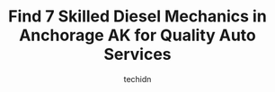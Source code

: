 ---
layout: ampstory
image: https://images.unsplash.com/photo-1532578498858-e21a39e0a449?ixlib=rb-4.0.3&ixid=MnwxMjA3fDB8MHxwaG90by1wYWdlfHx8fGVufDB8fHx8&auto=format&fit=crop&w=640&h=853&q=80
author: techidn
featured: false
description: For top-quality automotive repairs and maintenance, visit the 7 best Diesel Mechanic in Anchorage AK, USA. Their reputation for excellence and their dedication to customer satisfaction make 
title: Find 7 Skilled Diesel Mechanics in Anchorage AK for Quality Auto Services
cover:
   title: Find 7 Skilled Diesel Mechanics in Anchorage AK for Quality Auto Services
   subtitle: Rickpate
   background: https://images.unsplash.com/photo-1532578498858-e21a39e0a449?ixlib=rb-4.0.3&ixid=MnwxMjA3fDB8MHxwaG90by1wYWdlfHx8fGVufDB8fHx8&auto=format&fit=crop&w=640&h=853&q=80

pages: 
 - layout: thirds
   top: <h1>#1 Different Strokes of Alaska</h1>
   bottom: "<p>This team of diesel experts is quite simply top-notch. From the owner, to the front desk down to the technicians, you will be hard pressed to find another Ford diesel sho</p>"
   background: https://www.knot35.com/toplist/wp-content/uploads/2023/06/best-diesel-mechanic-1-in-anchorage-ak-1685838788.jpeg
   backgroundblur: true
 - layout: thirds
   top: <h1>#2 Boniface Shell & Automotive Repair</h1>
   bottom: "<p>Corner Of Boniface & Debarr, 5500 DeBarr Rd, Anchorage, AK 99504, United States</p>"
   background: https://www.knot35.com/toplist/wp-content/uploads/2023/06/best-diesel-mechanic-2-in-anchorage-ak-1685838788.jpeg
   cta:
      link: https://www.knot35.com/toplist/find-7-skilled-diesel-mechanics-in-anchorage-ak-for-quality-auto-services/
      text: Find 7 Skilled Diesel Mechanics in Anchorage AK for Quality Auto Services
 - layout: thirds
   top: <h1>#3 Alaska Spring & Performance</h1>
   bottom: "<p>600 E 48th Ave, Anchorage, AK 99503, United States</p>"
   background: https://www.knot35.com/toplist/wp-content/uploads/2023/06/best-diesel-mechanic-3-in-anchorage-ak-1685838789.jpeg
   cta:
      link: https://www.knot35.com/toplist/find-7-skilled-diesel-mechanics-in-anchorage-ak-for-quality-auto-services/
      text: Find 7 Skilled Diesel Mechanics in Anchorage AK for Quality Auto Services
 - layout: thirds
   top: <h1>#4 Bobs Services, LLC</h1>
   bottom: "<p>2009 Spar Ave, Anchorage, AK 99501, United States</p>"
   background: https://images.unsplash.com/photo-1515405295579-ba7b45403062?ixlib=rb-4.0.3&ixid=MnwxMjA3fDB8MHxwaG90by1wYWdlfHx8fGVufDB8fHx8&auto=format&fit=crop&w=640&h=853&q=80
   cta:
      link: https://www.knot35.com/toplist/find-7-skilled-diesel-mechanics-in-anchorage-ak-for-quality-auto-services/
      text: Find 7 Skilled Diesel Mechanics in Anchorage AK for Quality Auto Services
 - layout: thirds
   top: <h1>#5 T & B AUTOMOTIVE</h1>
   bottom: "<p>5610 Old Seward Hwy unit k, Anchorage, AK 99518, United States</p>"
   background: https://images.unsplash.com/photo-1553949345-eb786bb3f7ba?ixlib=rb-4.0.3&ixid=MnwxMjA3fDB8MHxwaG90by1wYWdlfHx8fGVufDB8fHx8&auto=format&fit=crop&w=640&h=853&q=80
   cta:
      link: https://www.knot35.com/toplist/find-7-skilled-diesel-mechanics-in-anchorage-ak-for-quality-auto-services/
      text: Find 7 Skilled Diesel Mechanics in Anchorage AK for Quality Auto Services
 - layout: thirds
   top: <h1>#6 Diamond Truck Service Inc.</h1>
   bottom: "<p>458 W Dimond Blvd, Anchorage, AK 99515, United States</p>"
   background: https://images.unsplash.com/photo-1462556791646-c201b8241a94?ixlib=rb-4.0.3&ixid=MnwxMjA3fDB8MHxwaG90by1wYWdlfHx8fGVufDB8fHx8&auto=format&fit=crop&w=640&h=853&q=80
   cta:
      link: https://www.knot35.com/toplist/find-7-skilled-diesel-mechanics-in-anchorage-ak-for-quality-auto-services/
      text: Find 7 Skilled Diesel Mechanics in Anchorage AK for Quality Auto Services
 - layout: thirds
   top: <h1>#7 Specialty Truck & Auto Inc</h1>
   bottom: "<p>8225 Hartzell Rd, Anchorage, AK 99507, United States</p>"
   background: https://images.unsplash.com/photo-1608411404720-c8f0417bcdba?ixlib=rb-4.0.3&ixid=MnwxMjA3fDB8MHxwaG90by1wYWdlfHx8fGVufDB8fHx8&auto=format&fit=crop&w=640&h=853&q=80
   cta:
      link: https://www.knot35.com/toplist/find-7-skilled-diesel-mechanics-in-anchorage-ak-for-quality-auto-services/
      text: Find 7 Skilled Diesel Mechanics in Anchorage AK for Quality Auto Services
 - layout: thirds
   middle: Continue reading...
   background: https://images.unsplash.com/photo-1527066579998-dbbae57f45ce?ixlib=rb-4.0.3&ixid=MnwxMjA3fDB8MHxwaG90by1wYWdlfHx8fGVufDB8fHx8&auto=format&fit=crop&w=640&h=853&q=80
   cta:
      link: https://www.knot35.com/toplist/find-7-skilled-diesel-mechanics-in-anchorage-ak-for-quality-auto-services/
      text: Find 7 Skilled Diesel Mechanics in Anchorage AK for Quality Auto Services
      
---